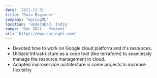 ```yaml
---
date: '2021-12-31'
title: 'Data Engineer'
company: "SpringML"
location: 'Hyderabad, India'
range: 'Dec 2021 - Present'
url: 'https://www.springml.com/'
---
```


- Devoted time to work on Google cloud platform and it's resources.
- Utilized Infrastructure as a code tool (like terraform) to seamlessly manage the resource management in cloud.
- Adapted microservice architecture in some projects to increase flexibility
